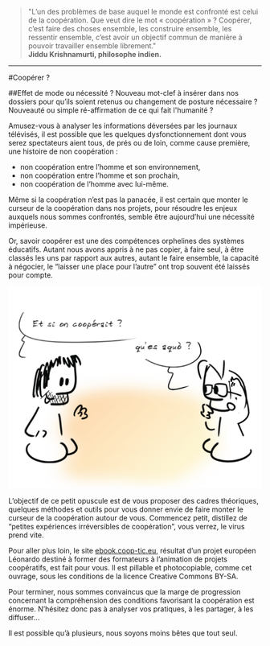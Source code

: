 > "L’un des problèmes de base auquel le monde est confronté est celui de la coopération. Que veut dire le mot « coopération » ? Coopérer, c’est faire des choses ensemble, les construire ensemble, les ressentir ensemble, c’est avoir un objectif commun de manière à pouvoir travailler ensemble librement."  
**Jiddu Krishnamurti, philosophe indien.**
---
#Coopérer ?


##Effet de mode ou nécessité ?
Nouveau mot-clef à insérer dans nos dossiers pour qu’ils soient retenus ou changement de posture nécessaire ?  
Nouveauté ou simple ré-affirmation de ce qui fait l'humanité ?  

Amusez-vous à analyser les informations déversées par les journaux télévisés, il est possible que les quelques dysfonctionnement dont vous serez spectateurs aient tous, de prés ou de loin, comme cause première, une histoire de non coopération :  

* non coopération entre l’homme et son environnement,  
* non coopération entre l’homme et son prochain,  
* non coopération de l’homme avec lui-même.  

Même si la coopération n’est pas la panacée, il est certain que monter le curseur de la coopération dans nos projets, pour résoudre les enjeux auxquels nous sommes confrontés, semble être aujourd’hui une nécessité impérieuse.

Or, savoir coopérer est une des compétences orphelines des systèmes éducatifs. Autant nous avons appris à ne pas copier, à faire seul, à être classés les uns par rapport aux autres, autant le faire ensemble, la capacité à négocier, le “laisser une place pour l’autre” ont trop souvent été laissés pour compte.

![coopérer quesaco](./Kesaco.png)

L’objectif de ce petit opuscule est de vous proposer des cadres théoriques, quelques méthodes et outils pour vous donner envie de faire monter le curseur de la coopération autour de vous.
Commencez petit, distillez de “petites expériences irréversibles de coopération”, vous verrez, le virus prend vite.  

Pour aller plus loin, le site [ebook.coop-tic.eu](http://ebook.coop-tic.eu/ "Cliquez ici pour accéder à l'ebook"), résultat d’un projet européen Léonardo destiné à former des formateurs à l’animation de projets coopératifs, est fait pour vous. Il est pillable et photocopiable, comme cet ouvrage, sous les conditions de la licence Creative Commons BY-SA.  

Pour terminer, nous sommes convaincus que la marge de progression concernant la compréhension des conditions favorisant la coopération est énorme. N’hésitez donc pas à analyser vos pratiques, à les partager, à les diffuser…   

Il est possible qu’à plusieurs, nous soyons moins bêtes que tout seul.  

